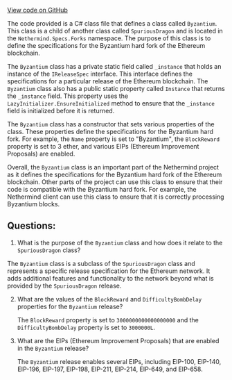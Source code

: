 [View code on GitHub](https://github.com/NethermindEth/nethermind/src/Nethermind/Nethermind.Specs/Forks/06_Byzantium.cs)

The code provided is a C# class file that defines a class called `Byzantium`. This class is a child of another class called `SpuriousDragon` and is located in the `Nethermind.Specs.Forks` namespace. The purpose of this class is to define the specifications for the Byzantium hard fork of the Ethereum blockchain.

The `Byzantium` class has a private static field called `_instance` that holds an instance of the `IReleaseSpec` interface. This interface defines the specifications for a particular release of the Ethereum blockchain. The `Byzantium` class also has a public static property called `Instance` that returns the `_instance` field. This property uses the `LazyInitializer.EnsureInitialized` method to ensure that the `_instance` field is initialized before it is returned.

The `Byzantium` class has a constructor that sets various properties of the class. These properties define the specifications for the Byzantium hard fork. For example, the `Name` property is set to "Byzantium", the `BlockReward` property is set to 3 ether, and various EIPs (Ethereum Improvement Proposals) are enabled.

Overall, the `Byzantium` class is an important part of the Nethermind project as it defines the specifications for the Byzantium hard fork of the Ethereum blockchain. Other parts of the project can use this class to ensure that their code is compatible with the Byzantium hard fork. For example, the Nethermind client can use this class to ensure that it is correctly processing Byzantium blocks.
## Questions: 
 1. What is the purpose of the `Byzantium` class and how does it relate to the `SpuriousDragon` class?
   
   The `Byzantium` class is a subclass of the `SpuriousDragon` class and represents a specific release specification for the Ethereum network. It adds additional features and functionality to the network beyond what is provided by the `SpuriousDragon` release.

2. What are the values of the `BlockReward` and `DifficultyBombDelay` properties for the `Byzantium` release?

   The `BlockReward` property is set to `3000000000000000000` and the `DifficultyBombDelay` property is set to `3000000L`.

3. What are the EIPs (Ethereum Improvement Proposals) that are enabled in the `Byzantium` release?

   The `Byzantium` release enables several EIPs, including EIP-100, EIP-140, EIP-196, EIP-197, EIP-198, EIP-211, EIP-214, EIP-649, and EIP-658.